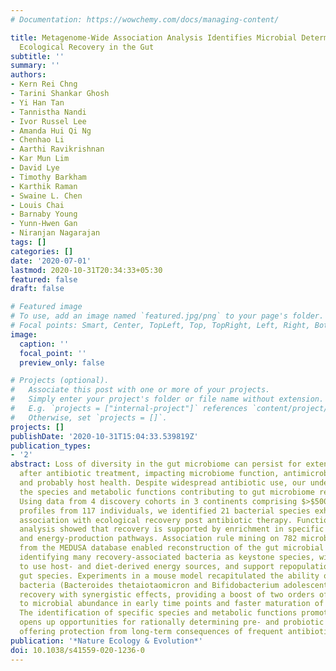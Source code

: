 ```yaml
---
# Documentation: https://wowchemy.com/docs/managing-content/

title: Metagenome-Wide Association Analysis Identifies Microbial Determinants of Post-Antibiotic
  Ecological Recovery in the Gut
subtitle: ''
summary: ''
authors:
- Kern Rei Chng
- Tarini Shankar Ghosh
- Yi Han Tan
- Tannistha Nandi
- Ivor Russel Lee
- Amanda Hui Qi Ng
- Chenhao Li
- Aarthi Ravikrishnan
- Kar Mun Lim
- David Lye
- Timothy Barkham
- Karthik Raman
- Swaine L. Chen
- Louis Chai
- Barnaby Young
- Yunn-Hwen Gan
- Niranjan Nagarajan
tags: []
categories: []
date: '2020-07-01'
lastmod: 2020-10-31T20:34:33+05:30
featured: false
draft: false

# Featured image
# To use, add an image named `featured.jpg/png` to your page's folder.
# Focal points: Smart, Center, TopLeft, Top, TopRight, Left, Right, BottomLeft, Bottom, BottomRight.
image:
  caption: ''
  focal_point: ''
  preview_only: false

# Projects (optional).
#   Associate this post with one or more of your projects.
#   Simply enter your project's folder or file name without extension.
#   E.g. `projects = ["internal-project"]` references `content/project/deep-learning/index.md`.
#   Otherwise, set `projects = []`.
projects: []
publishDate: '2020-10-31T15:04:33.539819Z'
publication_types:
- '2'
abstract: Loss of diversity in the gut microbiome can persist for extended periods
  after antibiotic treatment, impacting microbiome function, antimicrobial resistance
  and probably host health. Despite widespread antibiotic use, our understanding of
  the species and metabolic functions contributing to gut microbiome recovery is limited.
  Using data from 4 discovery cohorts in 3 continents comprising $>$500 microbiome
  profiles from 117 individuals, we identified 21 bacterial species exhibiting robust
  association with ecological recovery post antibiotic therapy. Functional and growth-rate
  analysis showed that recovery is supported by enrichment in specific carbohydrate-degradation
  and energy-production pathways. Association rule mining on 782 microbiome profiles
  from the MEDUSA database enabled reconstruction of the gut microbial ‘food web’,
  identifying many recovery-associated bacteria as keystone species, with the ability
  to use host- and diet-derived energy sources, and support repopulation of other
  gut species. Experiments in a mouse model recapitulated the ability of recovery-associated
  bacteria (Bacteroides thetaiotaomicron and Bifidobacterium adolescentis) to promote
  recovery with synergistic effects, providing a boost of two orders of magnitude
  to microbial abundance in early time points and faster maturation of microbial diversity.
  The identification of specific species and metabolic functions promoting recovery
  opens up opportunities for rationally determining pre- and probiotic formulations
  offering protection from long-term consequences of frequent antibiotic usage.
publication: '*Nature Ecology & Evolution*'
doi: 10.1038/s41559-020-1236-0
---
```

